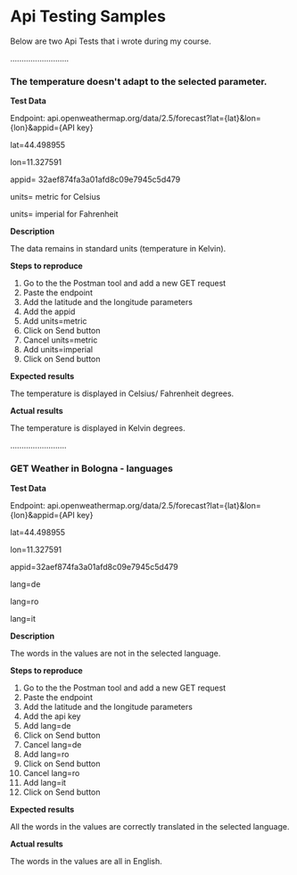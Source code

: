 # Api Testing Samples

Below are two Api Tests that i wrote during my course.

..........................

### The temperature doesn't adapt to the selected parameter.

**Test Data**

Endpoint: api.openweathermap.org/data/2.5/forecast?lat={lat}&lon={lon}&appid={API key}

lat=44.498955

lon=11.327591

appid= 32aef874fa3a01afd8c09e7945c5d479

units= metric  for Celsius

units= imperial  for Fahrenheit

**Description**

The data remains in standard units (temperature in Kelvin).

**Steps to reproduce**
1. Go to the the Postman tool and add a new GET request 
2. Paste the endpoint  
3. Add the latitude and the longitude parameters
4. Add the appid
5. Add units=metric 
6. Click on Send button
7. Cancel units=metric 
8. Add units=imperial
9. Click on Send button

**Expected results**

The temperature is displayed in Celsius/ Fahrenheit degrees.

**Actual results**

The temperature is displayed in Kelvin degrees.

.........................

### GET Weather in Bologna - languages

**Test Data**

Endpoint: api.openweathermap.org/data/2.5/forecast?lat={lat}&lon={lon}&appid={API key}

lat=44.498955

lon=11.327591

appid=32aef874fa3a01afd8c09e7945c5d479

lang=de

lang=ro

lang=it

**Description**

The words in the values are not in the selected language.

**Steps to reproduce**
1. Go to the the Postman tool and add a new GET request 
2. Paste the endpoint 
3. Add the latitude and the longitude parameters
4. Add the api key
5. Add lang=de
6. Click on Send button
7. Cancel lang=de
8. Add lang=ro
9. Click on Send button
10. Cancel lang=ro
11. Add lang=it
12. Click on Send button

**Expected results**

All the words in the values are correctly translated in the selected language.

**Actual results**

The words in the values are all in English.
